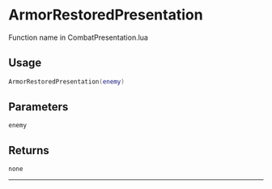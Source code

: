 # ArmorRestoredPresentation
Function name in CombatPresentation.lua
## Usage
```lua
ArmorRestoredPresentation(enemy)
```
## Parameters
`enemy`
## Returns
`none`

---